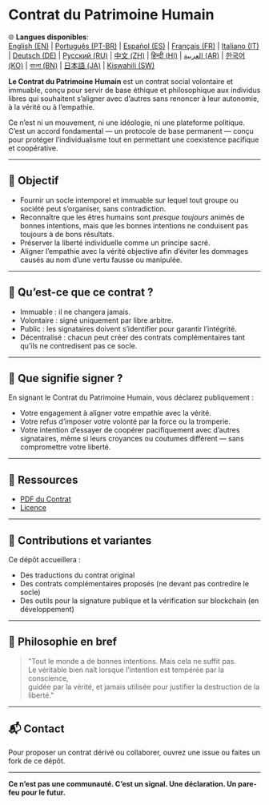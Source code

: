 
# Contrat du Patrimoine Humain

🌐 **Langues disponibles**:  
[English (EN)](./README.md) | [Português (PT-BR)](./README_pt-BR.md) | [Español (ES)](./README_es.md) | [Français (FR)](./README_fr.md) | [Italiano (IT)](./README_it.md) | [Deutsch (DE)](./README_de.md) | [Русский (RU)](./README_ru.md) | [中文 (ZH)](./README_zh.md) | [हिन्दी (HI)](./README_hi.md) | [العربية (AR)](./README_ar.md) | [한국어 (KO)](./README_ko.md) | [বাংলা (BN)](./README_bn.md) | [日本語 (JA)](./README_ja.md) | [Kiswahili (SW)](./README_sw.md)

**Le Contrat du Patrimoine Humain** est un contrat social volontaire et immuable, conçu pour servir de base éthique et philosophique aux individus libres qui souhaitent s’aligner avec d’autres sans renoncer à leur autonomie, à la vérité ou à l’empathie.

Ce n’est ni un mouvement, ni une idéologie, ni une plateforme politique. C’est un accord fondamental — un protocole de base permanent — conçu pour protéger l’individualisme tout en permettant une coexistence pacifique et coopérative.

---

## 🌱 Objectif

- Fournir un socle intemporel et immuable sur lequel tout groupe ou société peut s’organiser, sans contradiction.
- Reconnaître que les êtres humains sont *presque toujours* animés de bonnes intentions, mais que les bonnes intentions ne conduisent pas toujours à de bons résultats.
- Préserver la liberté individuelle comme un principe sacré.
- Aligner l’empathie avec la vérité objective afin d’éviter les dommages causés au nom d’une vertu fausse ou manipulée.

---

## 📜 Qu’est-ce que ce contrat ?

- Immuable : il ne changera jamais.
- Volontaire : signé uniquement par libre arbitre.
- Public : les signataires doivent s’identifier pour garantir l’intégrité.
- Décentralisé : chacun peut créer des contrats complémentaires tant qu’ils ne contredisent pas ce socle.

---

## 🔏 Que signifie signer ?

En signant le Contrat du Patrimoine Humain, vous déclarez publiquement :

- Votre engagement à aligner votre empathie avec la vérité.
- Votre refus d’imposer votre volonté par la force ou la tromperie.
- Votre intention d’essayer de coopérer pacifiquement avec d’autres signataires, même si leurs croyances ou coutumes diffèrent — sans compromettre votre liberté.

---

## 📎 Ressources

- [PDF du Contrat](./Contrat_du_Patrimoine_Humain.pdf)
- [Licence](./LICENSE)

---

## 🤝 Contributions et variantes

Ce dépôt accueillera :

- Des traductions du contrat original
- Des contrats complémentaires proposés (ne devant pas contredire le socle)
- Des outils pour la signature publique et la vérification sur blockchain (en développement)

---

## 🧠 Philosophie en bref

> "Tout le monde a de bonnes intentions. Mais cela ne suffit pas.  
> Le véritable bien naît lorsque l’intention est tempérée par la conscience,  
> guidée par la vérité, et jamais utilisée pour justifier la destruction de la liberté."

---

## 📬 Contact

Pour proposer un contrat dérivé ou collaborer, ouvrez une issue ou faites un fork de ce dépôt.

---

**Ce n’est pas une communauté. C’est un signal. Une déclaration. Un pare-feu pour le futur.**
